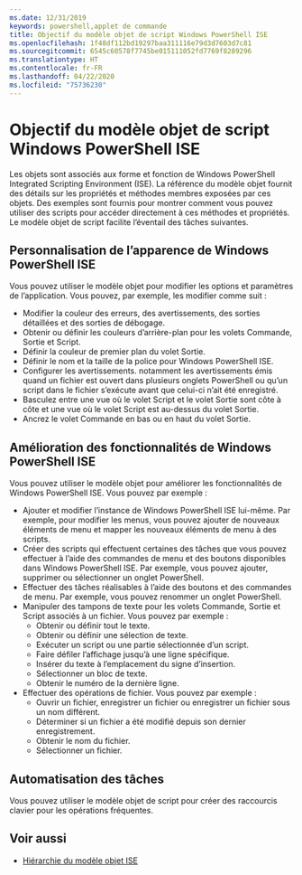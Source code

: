 ```yaml
---
ms.date: 12/31/2019
keywords: powershell,applet de commande
title: Objectif du modèle objet de script Windows PowerShell ISE
ms.openlocfilehash: 1f48df112bd19297baa311116e79d3d7603d7c81
ms.sourcegitcommit: 6545c60578f7745be015111052fd7769f8289296
ms.translationtype: HT
ms.contentlocale: fr-FR
ms.lasthandoff: 04/22/2020
ms.locfileid: "75736230"
---
```

# <a name="purpose-of-the-windows-powershell-ise-scripting-object-model"></a>Objectif du modèle objet de script Windows PowerShell ISE

Les objets sont associés aux forme et fonction de Windows PowerShell Integrated Scripting Environment (ISE). La référence du modèle objet fournit des détails sur les propriétés et méthodes membres exposées par ces objets. Des exemples sont fournis pour montrer comment vous pouvez utiliser des scripts pour accéder directement à ces méthodes et propriétés. Le modèle objet de script facilite l’éventail des tâches suivantes.

## <a name="customizing-the-appearance-of-windows-powershell-ise"></a>Personnalisation de l’apparence de Windows PowerShell ISE

Vous pouvez utiliser le modèle objet pour modifier les options et paramètres de l’application. Vous pouvez, par exemple, les modifier comme suit :

- Modifier la couleur des erreurs, des avertissements, des sorties détaillées et des sorties de débogage.
- Obtenir ou définir les couleurs d’arrière-plan pour les volets Commande, Sortie et Script.
- Définir la couleur de premier plan du volet Sortie.
- Définir le nom et la taille de la police pour Windows PowerShell ISE.
- Configurer les avertissements. notamment les avertissements émis quand un fichier est ouvert dans plusieurs onglets PowerShell ou qu’un script dans le fichier s’exécute avant que celui-ci n’ait été enregistré.
- Basculez entre une vue où le volet Script et le volet Sortie sont côte à côte et une vue où le volet Script est au-dessus du volet Sortie.
- Ancrez le volet Commande en bas ou en haut du volet Sortie.

## <a name="enhancing-the-functionality-of-windows-powershell-ise"></a>Amélioration des fonctionnalités de Windows PowerShell ISE

Vous pouvez utiliser le modèle objet pour améliorer les fonctionnalités de Windows PowerShell ISE. Vous pouvez par exemple :

- Ajouter et modifier l’instance de Windows PowerShell ISE lui-même. Par exemple, pour modifier les menus, vous pouvez ajouter de nouveaux éléments de menu et mapper les nouveaux éléments de menu à des scripts.
- Créer des scripts qui effectuent certaines des tâches que vous pouvez effectuer à l’aide des commandes de menu et des boutons disponibles dans Windows PowerShell ISE. Par exemple, vous pouvez ajouter, supprimer ou sélectionner un onglet PowerShell.
- Effectuer des tâches réalisables à l’aide des boutons et des commandes de menu. Par exemple, vous pouvez renommer un onglet PowerShell.
- Manipuler des tampons de texte pour les volets Commande, Sortie et Script associés à un fichier. Vous pouvez par exemple :
  - Obtenir ou définir tout le texte.
  - Obtenir ou définir une sélection de texte.
  - Exécuter un script ou une partie sélectionnée d’un script.
  - Faire défiler l’affichage jusqu’à une ligne spécifique.
  - Insérer du texte à l’emplacement du signe d’insertion.
  - Sélectionner un bloc de texte.
  - Obtenir le numéro de la dernière ligne.
- Effectuer des opérations de fichier. Vous pouvez par exemple :
  - Ouvrir un fichier, enregistrer un fichier ou enregistrer un fichier sous un nom différent.
  - Déterminer si un fichier a été modifié depuis son dernier enregistrement.
  - Obtenir le nom du fichier.
  - Sélectionner un fichier.

## <a name="automating-tasks"></a>Automatisation des tâches

Vous pouvez utiliser le modèle objet de script pour créer des raccourcis clavier pour les opérations fréquentes.

## <a name="see-also"></a>Voir aussi

- [Hiérarchie du modèle objet ISE](The-ISE-Object-Model-Hierarchy.md)
